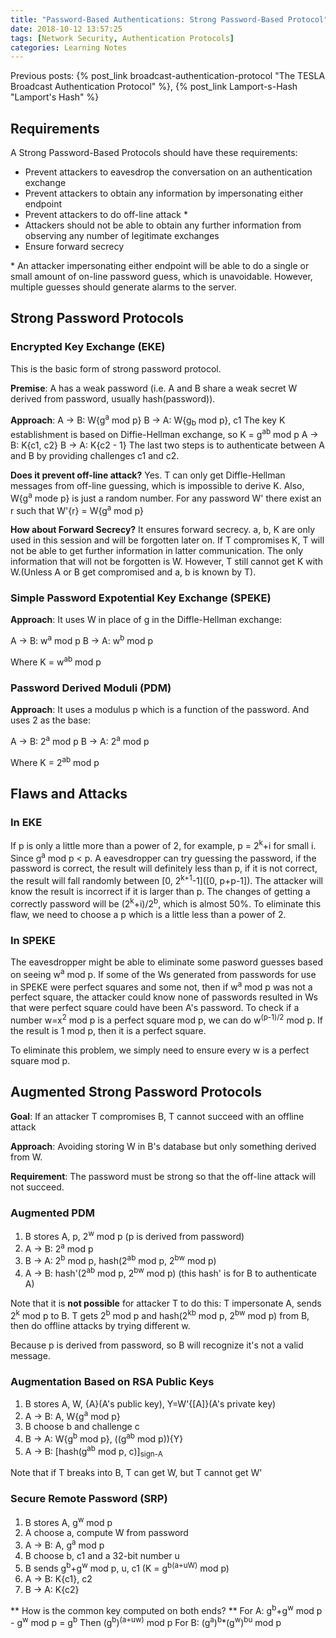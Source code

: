 ```yaml
---
title: "Password-Based Authentications: Strong Password-Based Protocol"
date: 2018-10-12 13:57:25
tags: [Network Security, Authentication Protocols]
categories: Learning Notes
---
```


Previous posts: {% post_link broadcast-authentication-protocol "The TESLA Broadcast Authentication Protocol" %}, {% post_link Lamport-s-Hash "Lamport's Hash" %}

## Requirements
A Strong Password-Based Protocols should have these requirements:
<!-- more -->
- Prevent attackers to eavesdrop the conversation on an authentication exchange
- Prevent attackers to obtain any information by impersonating either endpoint
- Prevent attackers to do off-line attack *
- Attackers should not be able to obtain any further information from observing any number of legitimate exchanges
- Ensure forward secrecy

\* An attacker impersonating either endpoint will be able to do a single or small amount of on-line password guess, which is unavoidable. However, multiple guesses should generate alarms to the server.

## Strong Password Protocols

### Encrypted Key Exchange (EKE)
This is the basic form of strong password protocol.

**Premise**: 
A has a weak password (i.e. A and B share a weak secret W derived from password, usually hash(password)).

**Approach**: 
A -> B: W{g<sup>a</sup> mod p}
B -> A: W{g<sub>b</sub> mod p}, c1
The key K establishment is based on Diffie-Hellman exchange, so K = g<sup>ab</sup> mod p
A -> B: K{c1, c2}
B -> A: K{c2 - 1}
The last two steps is to authenticate between A and B by providing challenges c1 and c2.

**Does it prevent off-line attack?**
Yes. T can only get Diffle-Hellman messages from off-line guessing, which is impossible to derive K. Also, W{g<sup>a</sup> mode p} is just a random number. For any password W' there exist an r such that W'{r} = W{g<sup>a</sup> mod p}

**How about Forward Secrecy?**
It ensures forward secrecy. a, b, K are only used in this session and will be forgotten later on. If T compromises K, T will not be able to get further information in latter communication.
The only information that will not be forgotten is W. However, T still cannot get K with W.(Unless A or B get compromised and a, b is known by T).


### Simple Password Expotential Key Exchange (SPEKE)

**Approach**:
It uses W in place of g in the Diffle-Hellman exchange:

A -> B: w<sup>a</sup> mod p
B -> A: w<sup>b</sup> mod p

Where K = w<sup>ab</sup> mod p

### Password Derived Moduli (PDM)

**Approach**:
It uses a modulus p which is a function of the password. And uses 2 as the base:

A -> B: 2<sup>a</sup> mod p
B -> A: 2<sup>a</sup> mod p

Where K = 2<sup>ab</sup> mod p


## Flaws and Attacks

### In EKE

If p is only a little more than a power of 2, for example, p = 2<sup>k</sup>+i for small i.
Since g<sup>a</sup> mod p < p. A eavesdropper can try guessing the password, if the password is correct, the result will definitely less than p, if it is not correct, the result will fall randomly between \[0, 2<sup>k+1</sup>-1](\[0, p+p-1]). The attacker will know the result is incorrect if it is larger than p.
The changes of getting a correctly password will be (2<sup>k</sup>+i)/2<sup>b</sup>, which is almost 50%.
To eliminate this flaw, we need to choose a p which is a little less than a power of 2.

### In SPEKE

The eavesdropper might be able to eliminate some pasword guesses based on seeing w<sup>a</sup> mod p. If some of the Ws generated from passwords for use in SPEKE were perfect squares and some not, then if w<sup>a</sup> mod p was not a perfect square, the attacker could know none of passwords resulted in Ws that were perfect square could have been A's password.
To check if a number w=x<sup>2</sup> mod p is a perfect square mod p, we can do w<sup>(p-1)/2</sup> mod p. If the result is 1 mod p, then it is a perfect square.

To eliminate this problem, we simply need to ensure every w is a perfect square mod p.

## Augmented Strong Password Protocols

**Goal**: If an attacker T compromises B, T cannot succeed with an offline attack

**Approach**: Avoiding storing W in B's database but only something derived from W.

**Requirement**: The password must be strong so that the off-line attack will not succeed.

### Augmented PDM

1. B stores A, p, 2<sup>w</sup> mod p (p is derived from password)
2. A -> B: 2<sup>a</sup> mod p
3. B -> A: 2<sup>b</sup> mod p, hash(2<sup>ab</sup> mod p, 2<sup>bw</sup> mod p)
4. A -> B: hash'(2<sup>ab</sup> mod p, 2<sup>bw</sup> mod p) (this hash' is for B to authenticate A)

Note that it is **not possible** for attacker T to do this:
T impersonate A, sends 2<sup>k</sup> mod p to B. T gets 2<sup>b</sup> mod p and hash(2<sup>kb</sup> mod p, 2<sup>bw</sup> mod p) from B, then do offline attacks by trying different w.

Because p is derived from password, so B will recognize it's not a valid message.

### Augmentation Based on RSA Public Keys

1. B stores A, W, {A}(A's public key), Y=W'{\[A]}(A's private key)
2. A -> B: A, W{g<sup>a</sup> mod p}
3. B choose b and challenge c
4. B -> A: W{g<sup>b</sup> mod p}, ((g<sup>ab</sup> mod p)){Y}
5. A -> B: \[hash(g<sup>ab</sup> mod p, c)]<sub>sign-A</sub>

Note that if T breaks into B, T can get W, but T cannot get W'

### Secure Remote Password (SRP)

1. B stores A, g<sup>w</sup> mod p
2. A choose a, compute W from password
3. A -> B: A, g<sup>a</sup> mod p
4. B choose b, c1 and a 32-bit number u
5. B sends g<sup>b</sup>+g<sup>w</sup> mod p, u, c1
(K = g<sup>b(a+uW)</sup> mod p)
6. A -> B: K{c1}, c2
7. B -> A: K{c2}

** How is the common key computed on both ends? **
For A: g<sup>b</sup>+g<sup>w</sup> mod p - g<sup>w</sup> mod p = g<sup>b</sup>
Then (g<sup>b</sup>)<sup>(a+uw)</sup> mod p
For B: (g<sup>a</sup>)<sup>b</sup>*(g<sup>w</sup>)<sup>bu</sup> mod p